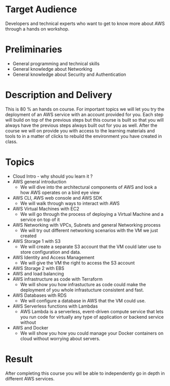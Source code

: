 # Target Audience 

Developers and technical experts who want to get to know more about AWS through a hands on workshop. 

# Preliminaries 

+ General programming and technical skills
+ General knowledge about Networking 
+ General knowledge about Security and Authentication

# Description and Delivery 

This is 80 % an hands on course. For important topics we will let you try the deployment of an AWS service with an account provided for you. Each step will build on top of the 
previous steps but this course is built so that you will always have the previous steps always built out for you as well. After the course we will on provide you with access to the learning materials and tools to in a matter of clicks to rebuild the environment you have created in class.

# Topics 


+ Cloud Intro - why should you learn it ?
+ AWS general introduction
  + We will dive into the architectural components of AWS and look a how AWS operates on a bird eye view
+ AWS CLI, AWS web console and AWS SDK
  + We will walk through ways to interact with AWS 
+ AWS Virtual Machines with EC2   
  + We will go through the process of deploying a Virtual Machine and a service on top of it
+ AWS Networking with VPCs, Subnets and general Networking process 
  + We will try out different networking scenarios with the VM we just created 
+ AWS Storage 1 with S3 
  + We will create a separate S3 account that the VM could later use to store configuration and data.  
+ AWS Identity and Access Management
  + We will give  the VM the right to access the S3 account 
+ AWS Storage 2 with EBS
+ AWS and load balancing
+ AWS infrastructure as code with Terraform
  + We will show you how infrastucture as code could make the deployment of you whole infrastucture consistent and fast. 
+ AWS Databases with RDS 
  + We will configure a database in AWS that the VM could use.  
+ AWS Serverless functions with Lambdas 
  + AWS Lambda is a serverless, event-driven compute service that lets you run code for virtually any type of application or backend service without
+ AWS and Docker
  + We will show you how you could manage your Docker containers on cloud without worrying about servers.
 

# Result 

After completing this course you will be able to independently go in depth in different AWS services. 




